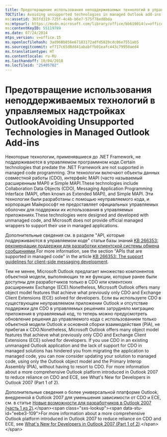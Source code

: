 ```yaml
---
title: Предотвращение использования неподдерживаемых технологий в управляемых надстройках Outlook
TOCTitle: Avoiding unsupported technologies in managed Outlook add-ins
ms:assetid: 365fd319-725f-4c4b-b6e7-575f78ed8bda
ms:mtpsurl: https://msdn.microsoft.com/library/office/bb610014(v=office.15)
ms:contentKeyID: 55119789
ms.date: 07/24/2014
mtps_version: v=office.15
ms.openlocfilehash: 3ad968b856e67183172adfd5829cdc06e7551ab5
ms.sourcegitcommit: ef717c65d8dd41ababffb01eafc443c79950aed4
ms.translationtype: HT
ms.contentlocale: ru-RU
ms.lasthandoff: 10/04/2018
ms.locfileid: "25405702"
---
```

# <a name="avoiding-unsupported-technologies-in-managed-outlook-add-ins"></a><span data-ttu-id="eebe3-102">Предотвращение использования неподдерживаемых технологий в управляемых надстройках Outlook</span><span class="sxs-lookup"><span data-stu-id="eebe3-102">Avoiding Unsupported Technologies in Managed Outlook Add-ins</span></span>

<span data-ttu-id="eebe3-103">Некоторые технологии, применявшиеся до .NET Framework, не поддерживаются в управляемом программном коде.</span><span class="sxs-lookup"><span data-stu-id="eebe3-103">Certain technologies that predate the .NET Framework are not supported in managed code programming.</span></span> <span data-ttu-id="eebe3-104">Эти технологии включают объекты данных совместной работы (CDO), интерфейс MAPI (часто называемый расширенным MAPI) и Simple MAPI.</span><span class="sxs-lookup"><span data-stu-id="eebe3-104">These technologies include Collaboration Data Objects (CDO), Messaging Application Programming Interface (MAPI, often known as Extended MAPI), and Simple MAPI.</span></span> <span data-ttu-id="eebe3-105">Эти технологии были разработаны с помощью неуправляемого кода, и корпорация Майкрософт не предоставляет официальных управляемых оболочек для поддержки их использования в управляемых приложениях.</span><span class="sxs-lookup"><span data-stu-id="eebe3-105">These technologies were designed and developed with unmanaged code, and Microsoft does not provide official managed wrappers to support their use in managed applications.</span></span> 

<span data-ttu-id="eebe3-106">Дополнительные сведения см. в разделе "API, которые поддерживаются в управляемом коде" статьи базы знаний [KB 266353: рекомендации поддержки для разработки клиентской системы обмена сообщениями](https://go.microsoft.com/fwlink/?linkid=89209).</span><span class="sxs-lookup"><span data-stu-id="eebe3-106">For more information, see the section "APIs that are supported in managed code" in the article [KB 266353: The support guidelines for client-side messaging development](https://go.microsoft.com/fwlink/?linkid=89209).</span></span>

<span data-ttu-id="eebe3-107">Тем не менее, Microsoft Outlook предлагает множество компонентов объектной модели, выполняющих те же функции, которые ранее были доступны для разработчиков только в CDO или клиентских расширениях Exchange (ECE).</span><span class="sxs-lookup"><span data-stu-id="eebe3-107">Nonetheless, Microsoft Outlook offers many object model features that achieve what previously only CDO and Exchange Client Extensions (ECE) solved for developers.</span></span> <span data-ttu-id="eebe3-108">Если вы используете CDO в существующем неуправляемом приложении Outlook и отсутствие поддержки для CDO в управляемых решениях затрудняло миграцию приложения в управляемый код, то теперь можно предусмотреть обновление решения до управляемого кода с использованием только объектной модели Outlook и основной сборки взаимодействия (PIA), не прибегая к CDO.</span><span class="sxs-lookup"><span data-stu-id="eebe3-108">Nonetheless, Microsoft Outlook offers many object model features that achieve what previously only CDO and Exchange Client Extensions (ECE) solved for developers. If you use CDO in an existing unmanaged Outlook application and the lack of support for CDO in managed solutions has hindered you from migrating the application to managed code, you can now consider updating your solution to managed code, using only the Outlook object model and the Primary Interop Assembly (PIA), without having to resort to CDO. For more information about a more comprehensive Outlook platform introduced in Outlook 2007 to reduce reliance on CDO and ECE, see What's New for Developers in Outlook 2007 (Part 1 of 2).</span></span> 

<span data-ttu-id="eebe3-109">Дополнительные сведения о более универсальной платформе Outlook, внедренной в Outlook 2007 для уменьшения зависимости от CDO и ECE, см. в статье [Новые возможности для разработчиков в Outlook 2007 (часть 1 из 2)](https://msdn.microsoft.com/library/bb226711\(v=office.15\)).</span><span class="sxs-lookup"><span data-stu-id="eebe3-109">For more information about a more comprehensive Outlook platform introduced in Outlook 2007 to reduce reliance on CDO and ECE, see [What's New for Developers in Outlook 2007 (Part 1 of 2)](https://msdn.microsoft.com/library/bb226711\(v=office.15\)).</span></span>

